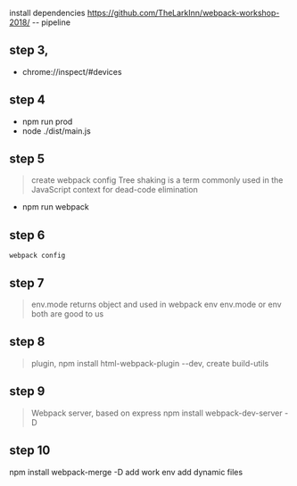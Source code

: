install dependencies https://github.com/TheLarkInn/webpack-workshop-2018/
-- pipeline

## step 3,

- chrome://inspect/#devices

## step 4

- npm run prod
- node ./dist/main.js

## step 5

> create webpack config
> Tree shaking is a term commonly used in the JavaScript context for dead-code elimination

- npm run webpack

## step 6

`webpack config`

## step 7

> env.mode returns object and used in webpack env
> env.mode or env both are good to us

## step 8

> plugin, npm install html-webpack-plugin --dev, create build-utils

## step 9

> Webpack server, based on express
npm install webpack-dev-server -D

## step 10
npm install webpack-merge -D
add work env
add dynamic files